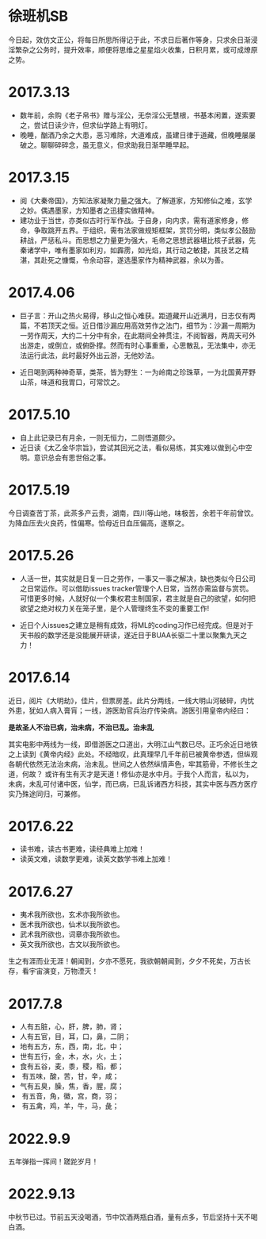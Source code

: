 # 徐班机SB #

今日起，效仿文正公，将每日所思所得记于此，不求日后著作等身，只求余日渐浸淫繁杂之公务时，提升效率，顺便将思维之星星焰火收集，日积月累，或可成燎原之势。

# 2017.3.13 #

- 数年前，余购《老子帛书》赠与淫公，无奈淫公无慧根，书基本闲置，遂索要之，尝试日读少许，但求仙学路上有明灯。
- 晚睡，酗酒乃余之大患，恶习难除，大道难成，虽建日律于道藏，但晚睡屡屡破之。聊聊碎碎念，虽无意义，但求助我日渐早睡早起。

# 2017.3.15 #

- 阅《大秦帝国》，方知法家凝聚力量之强大。了解道家，方知修仙之难，玄学之妙。偶遇墨家，方知墨者之迅捷实做精神。
- 建功业于当世，亦类似古时行军作战。于自身，向内求，需有道家修身，修命，争取跳开五界。于组织，需有法家做规矩框架，赏罚分明，类似孝公鼓励耕战，严惩私斗。而思想之力量更为强大，毛帝之思想武器堪比核子武器，先秦诸学中，唯有墨家如利刃，如霹雳，如光焰，其行动之敏捷，其技艺之精湛，其赴死之慷慨，令余动容，遂选墨家作为精神武器，余以为善。

# 2017.4.06 #

- 巨子言：开山之热火易得，移山之恒心难获。距道藏开山近满月，日志仅有两篇，不若顶天之恒。近日借沙漏应用高效劳作之法门，细节为：沙漏一周期为一劳作周天，大约二十分中有余，在此期间全神贯注，不阅智器，两周天可外出游走，或倒立，或俯卧撑。然而有时心事重重，心思散乱，无法集中，亦无法运行此法，此时最好外出云游，无他妙法。

- 近日喝到两种神奇草，类茶，皆为野生：一为岭南之珍珠草，一为北国黄芹野山茶，味道和我胃口，可常饮之。

# 2017.5.10 #

- 自上此记录已有月余，一则无恒力，二则悟道颇少。
- 近日读《太乙金华宗旨》，尝试其回光之法，看似易练，其实难以做到心中空明。意识总会有思世俗之事。

# 2017.5.19 #

今日调查苦丁茶，此茶多产云贵，湖南，四川等山地，味极苦，余若干年前曾饮。为降血压去火良药，性偏寒。恰母近日血压偏高，遂察之。

# 2017.5.26 #

- 人活一世，其实就是日复一日之劳作，一事又一事之解决，缺也类似今日公司之日常运作。可以借助issues tracker管理个人日常，当然亦需监督与赏罚。可惜更多时候，人就好似一个集权君主制国家，君主就是自己的欲望，如何把欲望之绝对权力关在笼子里，是个人管理终生不变的重要工作!

- 近日个人issues之建立是稍有成效，将ML的coding习作已经完成。但是对于天书般的数学还是没能展开研读，遂近日于BUAA长驱二十里以聚集九天之力！

# 2017.6.14 #

近日，阅片《大明劫》，佳片，但票房差。此片分两线，一线大明山河破碎，内忧外患，犹如人病入膏肓；一线，游医助官兵治疗传染病。游医引用皇帝内经曰：

**是故圣人不治已病，治未病，不治已乱。治未乱**

其实电影中两线为一线，即借游医之口道出，大明江山气数已尽。正巧余近日地铁之上读到《黄帝内经》此处。不经暗叹，此真理早几千年前已被黄帝参透，但纵观各朝代依然无法治未病，治未乱。世间之人依然纵情声色，牢其筋骨，不修长生之道，何故？ 或许有生有灭才是天道！修仙亦是水中月。于我个人而言，私以为，未病，未乱可付诸中医，仙学，而已病，已乱诉诸西方科技，其实中医与西方医疗实乃殊途同归，可兼修。

# 2017.6.22 #

- 读书难，读古书更难，读经典难上加难！ 
- 读英文难，读数学更难，读英文数学书难上加难！

# 2017.6.27 #

- 夷术我所欲也，玄术亦我所欲也。
- 医术我所欲也，仙术以我所欲也。
- 武术我所欲也，词章亦我所欲也。
- 英文我所欲也，古文以我所欲也。

生之有涯而业无涯！朝闻到，夕亦不愿死，我欲朝朝闻到，夕夕不死矣，万古长存，看宇宙演变，万物湮灭！

# 2017.7.8 #

- 人有五脏，心，肝，脾，肺，肾；
- 人有五官，目，耳，口，鼻，二阴；
- 地有五方，东，西，南，北，中；
- 世有五行，金，木，水，火，土；
- 食有五谷，麦，黍，稷，稻，都；
- ​    有五味，酸，苦，甘，辛，咸；
- 气有五臭，臊，焦，香，腥，腐；
- ​    有五音，角，徽，宫，商，羽；
- ​    有五禽，鸡，羊，牛，马，彘；

# 2022.9.9

五年弹指一挥间！蹉跎岁月！

# 2022.9.13

中秋节已过。节前五天没喝酒，节中饮酒两瓶白酒，量有点多，节后坚持十天不喝白酒。
